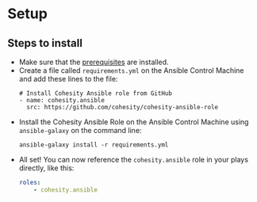 # Setup

## Steps to install

* Make sure that the [prerequisites](pre-requisites.md) are installed.
* Create a file called `requirements.yml` on the Ansible Control Machine and add these lines to the file:
  ```
  # Install Cohesity Ansible role from GitHub
  - name: cohesity.ansible
    src: https://github.com/cohesity/cohesity-ansible-role
  ```
* Install the Cohesity Ansible Role on the Ansible Control Machine using `ansible-galaxy` on the command line:
  ```
  ansible-galaxy install -r requirements.yml
  ```
* All set! You can now reference the `cohesity.ansible` role in your plays directly, like this:
  ```yaml
  roles:
      - cohesity.ansible
  ```
